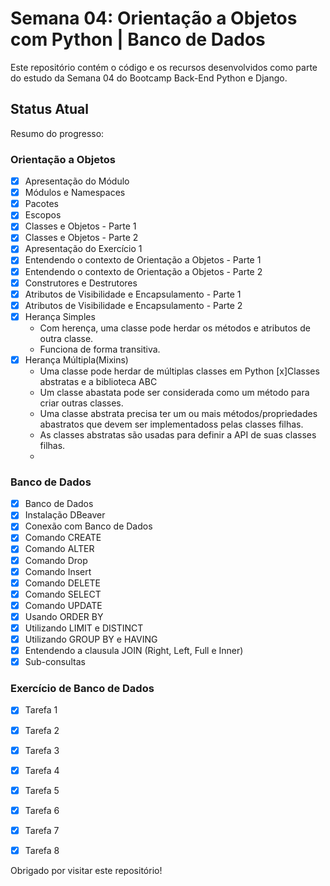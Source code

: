 # Semana 04: Orientação a Objetos com Python | Banco de Dados

Este repositório contém o código e os recursos desenvolvidos como parte do estudo da Semana 04 do Bootcamp Back-End Python e Django.

## Status Atual

Resumo do progresso:

### Orientação a Objetos

- [x] Apresentação do Módulo
- [x] Módulos e Namespaces
- [x] Pacotes
- [x] Escopos
- [x] Classes e Objetos - Parte 1
- [x] Classes e Objetos - Parte 2
- [x] Apresentação do Exercício 1
- [x] Entendendo o contexto de Orientação a Objetos - Parte 1
- [x] Entendendo o contexto de Orientação a Objetos - Parte 2
- [x] Construtores e Destrutores
- [x] Atributos de Visibilidade e Encapsulamento - Parte 1
- [x] Atributos de Visibilidade e Encapsulamento - Parte 2
- [x] Herança Simples
  - Com herença, uma classe pode herdar os métodos e atributos de outra classe.
  - Funciona de forma transitiva.
- [x] Herança Múltipla(Mixins)
  - Uma classe pode herdar de múltiplas classes em Python
[x]Classes abstratas e a biblioteca ABC
  - Um classe abastata pode ser considerada como um método para criar outras classes.
  - Uma classe abstrata precisa ter um ou mais métodos/propriedades abastratos que devem ser implementadoss pelas classes filhas.
  - As classes abstratas são usadas para definir a API de suas classes filhas.
  - 

### Banco de Dados

- [x] Banco de Dados
- [x] Instalação DBeaver
- [x] Conexão com Banco de Dados
- [x] Comando CREATE
- [x] Comando ALTER
- [x] Comando Drop
- [x] Comando Insert
- [x] Comando DELETE
- [x] Comando SELECT 
- [x] Comando UPDATE
- [x] Usando ORDER BY
- [x] Utilizando LIMIT e DISTINCT 
- [x] Utilizando GROUP BY e HAVING
- [x] Entendendo a clausula JOIN (Right, Left, Full e Inner)
- [x] Sub-consultas 
  
### Exercício de Banco de Dados

- [x] Tarefa 1
- [x] Tarefa 2
- [x] Tarefa 3
- [x] Tarefa 4
- [x] Tarefa 5
- [x] Tarefa 6
- [x] Tarefa 7
- [x] Tarefa 8


Obrigado por visitar este repositório!
